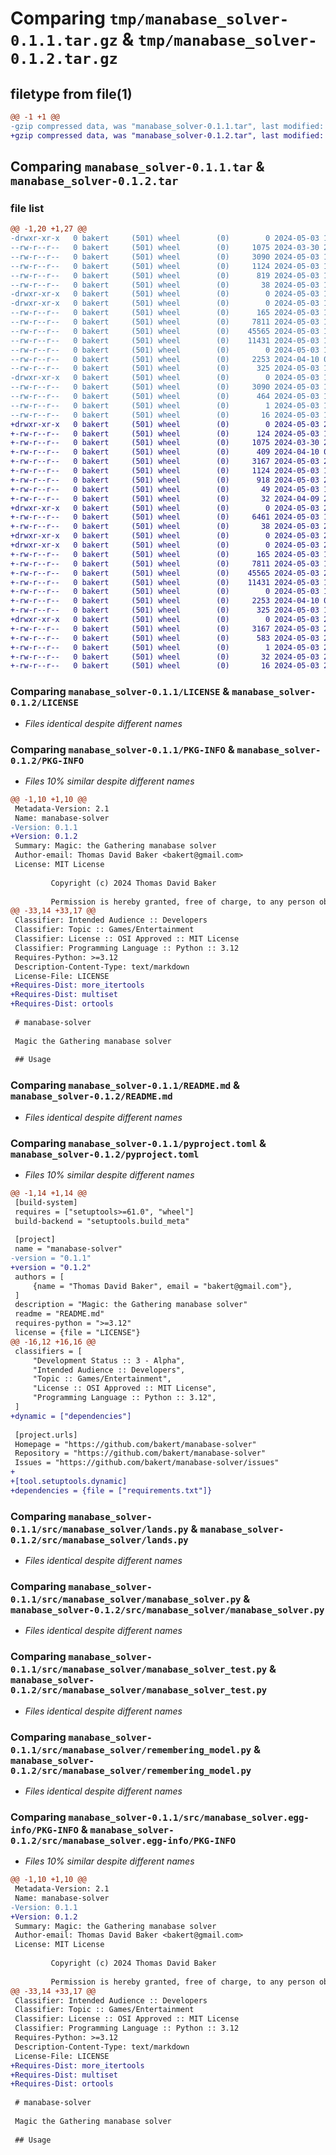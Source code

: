 # Comparing `tmp/manabase_solver-0.1.1.tar.gz` & `tmp/manabase_solver-0.1.2.tar.gz`

## filetype from file(1)

```diff
@@ -1 +1 @@
-gzip compressed data, was "manabase_solver-0.1.1.tar", last modified: Fri May  3 19:57:12 2024, max compression
+gzip compressed data, was "manabase_solver-0.1.2.tar", last modified: Fri May  3 23:43:11 2024, max compression
```

## Comparing `manabase_solver-0.1.1.tar` & `manabase_solver-0.1.2.tar`

### file list

```diff
@@ -1,20 +1,27 @@
-drwxr-xr-x   0 bakert     (501) wheel        (0)        0 2024-05-03 19:57:12.138412 manabase_solver-0.1.1/
--rw-r--r--   0 bakert     (501) wheel        (0)     1075 2024-03-30 23:26:22.000000 manabase_solver-0.1.1/LICENSE
--rw-r--r--   0 bakert     (501) wheel        (0)     3090 2024-05-03 19:57:12.138213 manabase_solver-0.1.1/PKG-INFO
--rw-r--r--   0 bakert     (501) wheel        (0)     1124 2024-05-03 19:53:53.000000 manabase_solver-0.1.1/README.md
--rw-r--r--   0 bakert     (501) wheel        (0)      819 2024-05-03 19:56:32.000000 manabase_solver-0.1.1/pyproject.toml
--rw-r--r--   0 bakert     (501) wheel        (0)       38 2024-05-03 19:57:12.138451 manabase_solver-0.1.1/setup.cfg
-drwxr-xr-x   0 bakert     (501) wheel        (0)        0 2024-05-03 19:57:12.134923 manabase_solver-0.1.1/src/
-drwxr-xr-x   0 bakert     (501) wheel        (0)        0 2024-05-03 19:57:12.137315 manabase_solver-0.1.1/src/manabase_solver/
--rw-r--r--   0 bakert     (501) wheel        (0)      165 2024-05-03 19:37:23.000000 manabase_solver-0.1.1/src/manabase_solver/__init__.py
--rw-r--r--   0 bakert     (501) wheel        (0)     7811 2024-05-03 19:42:38.000000 manabase_solver-0.1.1/src/manabase_solver/lands.py
--rw-r--r--   0 bakert     (501) wheel        (0)    45565 2024-05-03 18:27:34.000000 manabase_solver-0.1.1/src/manabase_solver/manabase_solver.py
--rw-r--r--   0 bakert     (501) wheel        (0)    11431 2024-05-03 19:37:23.000000 manabase_solver-0.1.1/src/manabase_solver/manabase_solver_test.py
--rw-r--r--   0 bakert     (501) wheel        (0)        0 2024-05-03 18:02:21.000000 manabase_solver-0.1.1/src/manabase_solver/py.typed
--rw-r--r--   0 bakert     (501) wheel        (0)     2253 2024-04-10 00:28:57.000000 manabase_solver-0.1.1/src/manabase_solver/remembering_model.py
--rw-r--r--   0 bakert     (501) wheel        (0)      325 2024-05-03 18:26:10.000000 manabase_solver-0.1.1/src/manabase_solver/remembering_model_test.py
-drwxr-xr-x   0 bakert     (501) wheel        (0)        0 2024-05-03 19:57:12.138015 manabase_solver-0.1.1/src/manabase_solver.egg-info/
--rw-r--r--   0 bakert     (501) wheel        (0)     3090 2024-05-03 19:57:12.000000 manabase_solver-0.1.1/src/manabase_solver.egg-info/PKG-INFO
--rw-r--r--   0 bakert     (501) wheel        (0)      464 2024-05-03 19:57:12.000000 manabase_solver-0.1.1/src/manabase_solver.egg-info/SOURCES.txt
--rw-r--r--   0 bakert     (501) wheel        (0)        1 2024-05-03 19:57:12.000000 manabase_solver-0.1.1/src/manabase_solver.egg-info/dependency_links.txt
--rw-r--r--   0 bakert     (501) wheel        (0)       16 2024-05-03 19:57:12.000000 manabase_solver-0.1.1/src/manabase_solver.egg-info/top_level.txt
+drwxr-xr-x   0 bakert     (501) wheel        (0)        0 2024-05-03 23:43:11.136670 manabase_solver-0.1.2/
+-rw-r--r--   0 bakert     (501) wheel        (0)      124 2024-05-03 18:31:17.000000 manabase_solver-0.1.2/.gitignore
+-rw-r--r--   0 bakert     (501) wheel        (0)     1075 2024-03-30 23:26:22.000000 manabase_solver-0.1.2/LICENSE
+-rw-r--r--   0 bakert     (501) wheel        (0)      409 2024-04-10 06:09:38.000000 manabase_solver-0.1.2/Makefile
+-rw-r--r--   0 bakert     (501) wheel        (0)     3167 2024-05-03 23:43:11.136480 manabase_solver-0.1.2/PKG-INFO
+-rw-r--r--   0 bakert     (501) wheel        (0)     1124 2024-05-03 19:53:53.000000 manabase_solver-0.1.2/README.md
+-rw-r--r--   0 bakert     (501) wheel        (0)      918 2024-05-03 23:42:22.000000 manabase_solver-0.1.2/pyproject.toml
+-rw-r--r--   0 bakert     (501) wheel        (0)       49 2024-05-03 19:01:35.000000 manabase_solver-0.1.2/requirements-dev.txt
+-rw-r--r--   0 bakert     (501) wheel        (0)       32 2024-04-09 21:12:37.000000 manabase_solver-0.1.2/requirements.txt
+drwxr-xr-x   0 bakert     (501) wheel        (0)        0 2024-05-03 23:43:11.133503 manabase_solver-0.1.2/scripts/
+-rw-r--r--   0 bakert     (501) wheel        (0)     6461 2024-05-03 19:42:38.000000 manabase_solver-0.1.2/scripts/scratch.py
+-rw-r--r--   0 bakert     (501) wheel        (0)       38 2024-05-03 23:43:11.136712 manabase_solver-0.1.2/setup.cfg
+drwxr-xr-x   0 bakert     (501) wheel        (0)        0 2024-05-03 23:43:11.131947 manabase_solver-0.1.2/src/
+drwxr-xr-x   0 bakert     (501) wheel        (0)        0 2024-05-03 23:43:11.135459 manabase_solver-0.1.2/src/manabase_solver/
+-rw-r--r--   0 bakert     (501) wheel        (0)      165 2024-05-03 19:37:23.000000 manabase_solver-0.1.2/src/manabase_solver/__init__.py
+-rw-r--r--   0 bakert     (501) wheel        (0)     7811 2024-05-03 19:42:38.000000 manabase_solver-0.1.2/src/manabase_solver/lands.py
+-rw-r--r--   0 bakert     (501) wheel        (0)    45565 2024-05-03 21:09:29.000000 manabase_solver-0.1.2/src/manabase_solver/manabase_solver.py
+-rw-r--r--   0 bakert     (501) wheel        (0)    11431 2024-05-03 19:37:23.000000 manabase_solver-0.1.2/src/manabase_solver/manabase_solver_test.py
+-rw-r--r--   0 bakert     (501) wheel        (0)        0 2024-05-03 18:02:21.000000 manabase_solver-0.1.2/src/manabase_solver/py.typed
+-rw-r--r--   0 bakert     (501) wheel        (0)     2253 2024-04-10 00:28:57.000000 manabase_solver-0.1.2/src/manabase_solver/remembering_model.py
+-rw-r--r--   0 bakert     (501) wheel        (0)      325 2024-05-03 18:26:10.000000 manabase_solver-0.1.2/src/manabase_solver/remembering_model_test.py
+drwxr-xr-x   0 bakert     (501) wheel        (0)        0 2024-05-03 23:43:11.136266 manabase_solver-0.1.2/src/manabase_solver.egg-info/
+-rw-r--r--   0 bakert     (501) wheel        (0)     3167 2024-05-03 23:43:11.000000 manabase_solver-0.1.2/src/manabase_solver.egg-info/PKG-INFO
+-rw-r--r--   0 bakert     (501) wheel        (0)      583 2024-05-03 23:43:11.000000 manabase_solver-0.1.2/src/manabase_solver.egg-info/SOURCES.txt
+-rw-r--r--   0 bakert     (501) wheel        (0)        1 2024-05-03 23:43:11.000000 manabase_solver-0.1.2/src/manabase_solver.egg-info/dependency_links.txt
+-rw-r--r--   0 bakert     (501) wheel        (0)       32 2024-05-03 23:43:11.000000 manabase_solver-0.1.2/src/manabase_solver.egg-info/requires.txt
+-rw-r--r--   0 bakert     (501) wheel        (0)       16 2024-05-03 23:43:11.000000 manabase_solver-0.1.2/src/manabase_solver.egg-info/top_level.txt
```

### Comparing `manabase_solver-0.1.1/LICENSE` & `manabase_solver-0.1.2/LICENSE`

 * *Files identical despite different names*

### Comparing `manabase_solver-0.1.1/PKG-INFO` & `manabase_solver-0.1.2/PKG-INFO`

 * *Files 10% similar despite different names*

```diff
@@ -1,10 +1,10 @@
 Metadata-Version: 2.1
 Name: manabase-solver
-Version: 0.1.1
+Version: 0.1.2
 Summary: Magic: the Gathering manabase solver
 Author-email: Thomas David Baker <bakert@gmail.com>
 License: MIT License
         
         Copyright (c) 2024 Thomas David Baker
         
         Permission is hereby granted, free of charge, to any person obtaining a copy
@@ -33,14 +33,17 @@
 Classifier: Intended Audience :: Developers
 Classifier: Topic :: Games/Entertainment
 Classifier: License :: OSI Approved :: MIT License
 Classifier: Programming Language :: Python :: 3.12
 Requires-Python: >=3.12
 Description-Content-Type: text/markdown
 License-File: LICENSE
+Requires-Dist: more_itertools
+Requires-Dist: multiset
+Requires-Dist: ortools
 
 # manabase-solver
 
 Magic the Gathering manabase solver
 
 ## Usage
```

### Comparing `manabase_solver-0.1.1/README.md` & `manabase_solver-0.1.2/README.md`

 * *Files identical despite different names*

### Comparing `manabase_solver-0.1.1/pyproject.toml` & `manabase_solver-0.1.2/pyproject.toml`

 * *Files 10% similar despite different names*

```diff
@@ -1,14 +1,14 @@
 [build-system]
 requires = ["setuptools>=61.0", "wheel"]
 build-backend = "setuptools.build_meta"
 
 [project]
 name = "manabase-solver"
-version = "0.1.1"
+version = "0.1.2"
 authors = [
     {name = "Thomas David Baker", email = "bakert@gmail.com"},
 ]
 description = "Magic: the Gathering manabase solver"
 readme = "README.md"
 requires-python = ">=3.12"
 license = {file = "LICENSE"}
@@ -16,12 +16,16 @@
 classifiers = [
     "Development Status :: 3 - Alpha",
     "Intended Audience :: Developers",
     "Topic :: Games/Entertainment",
     "License :: OSI Approved :: MIT License",
     "Programming Language :: Python :: 3.12",
 ]
+dynamic = ["dependencies"]
 
 [project.urls]
 Homepage = "https://github.com/bakert/manabase-solver"
 Repository = "https://github.com/bakert/manabase-solver"
 Issues = "https://github.com/bakert/manabase-solver/issues"
+
+[tool.setuptools.dynamic]
+dependencies = {file = ["requirements.txt"]}
```

### Comparing `manabase_solver-0.1.1/src/manabase_solver/lands.py` & `manabase_solver-0.1.2/src/manabase_solver/lands.py`

 * *Files identical despite different names*

### Comparing `manabase_solver-0.1.1/src/manabase_solver/manabase_solver.py` & `manabase_solver-0.1.2/src/manabase_solver/manabase_solver.py`

 * *Files identical despite different names*

### Comparing `manabase_solver-0.1.1/src/manabase_solver/manabase_solver_test.py` & `manabase_solver-0.1.2/src/manabase_solver/manabase_solver_test.py`

 * *Files identical despite different names*

### Comparing `manabase_solver-0.1.1/src/manabase_solver/remembering_model.py` & `manabase_solver-0.1.2/src/manabase_solver/remembering_model.py`

 * *Files identical despite different names*

### Comparing `manabase_solver-0.1.1/src/manabase_solver.egg-info/PKG-INFO` & `manabase_solver-0.1.2/src/manabase_solver.egg-info/PKG-INFO`

 * *Files 10% similar despite different names*

```diff
@@ -1,10 +1,10 @@
 Metadata-Version: 2.1
 Name: manabase-solver
-Version: 0.1.1
+Version: 0.1.2
 Summary: Magic: the Gathering manabase solver
 Author-email: Thomas David Baker <bakert@gmail.com>
 License: MIT License
         
         Copyright (c) 2024 Thomas David Baker
         
         Permission is hereby granted, free of charge, to any person obtaining a copy
@@ -33,14 +33,17 @@
 Classifier: Intended Audience :: Developers
 Classifier: Topic :: Games/Entertainment
 Classifier: License :: OSI Approved :: MIT License
 Classifier: Programming Language :: Python :: 3.12
 Requires-Python: >=3.12
 Description-Content-Type: text/markdown
 License-File: LICENSE
+Requires-Dist: more_itertools
+Requires-Dist: multiset
+Requires-Dist: ortools
 
 # manabase-solver
 
 Magic the Gathering manabase solver
 
 ## Usage
```

